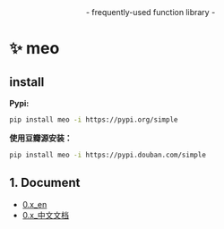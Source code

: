 <center>- frequently-used function library -</center>

# ✨ meo

## install

**Pypi:**

```sh
pip install meo -i https://pypi.org/simple
```

**使用豆瓣源安装：**

```sh
pip install meo -i https://pypi.douban.com/simple
```

## 1. Document
+ [0.x_en](./docs/0.x_en.md)
+ [0.x_中文文档](./docs/0.x_zh.md)
